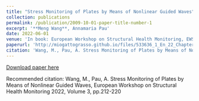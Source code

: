```yaml
---
title: "Stress Monitoring of Plates by Means of Nonlinear Guided Waves"
collection: publications
permalink: /publication/2009-10-01-paper-title-number-1
excerpt: '**Meng Wang**, Annamaria Pau'
date: 2022-06-01
venue: 'In book: European Workshop on Structural Health Monitoring, EWSHM 2022 - Volume 3 (pp.212-220)'
paperurl: 'http://miogattograsso.github.io/files/533636_1_En_22_Chapter_Author.pdf'
citation: 'Wang, M., Pau, A. Stress Monitoring of Plates by Means of Nonlinear Guided Waves, European Workshop on Structural Health Monitoring 2022, Volume 3, pp.212-220'
---
```


[Download paper here](http://wang-meng-web.github.io/files/533636_1_En_22_Chapter_Author.pdf)

Recommended citation: Wang, M., Pau, A. Stress Monitoring of Plates by Means of Nonlinear Guided Waves, European Workshop on Structural Health Monitoring 2022, Volume 3, pp.212-220
